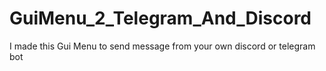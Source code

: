# GuiMenu_2_Telegram_And_Discord
I made this Gui Menu to send message from your own discord or telegram bot 
